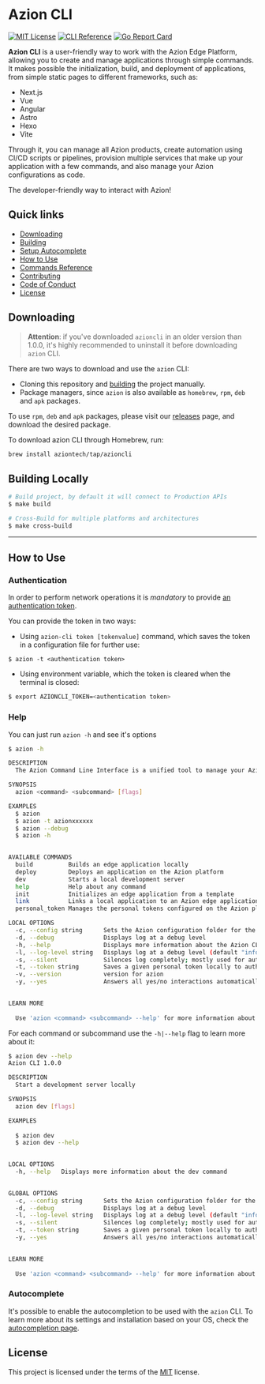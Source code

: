 # Azion CLI
[![MIT License](https://img.shields.io/badge/license-MIT-green.svg)](LICENSE)
[![CLI Reference](https://img.shields.io/badge/cli-reference-green.svg)](https://github.com/aziontech/azion-cli/wiki/azion)
[![Go Report Card](https://goreportcard.com/badge/github.com/aziontech/azion-cli)](https://goreportcard.com/report/github.com/aziontech/azion-cli)

**Azion CLI** is a user-friendly way to work with the Azion Edge Platform, allowing you to create and manage applications through simple commands. It makes possible the initialization, build, and deployment of applications, from simple static pages to different frameworks, such as:

- Next.js 
- Vue
- Angular
- Astro
- Hexo
- Vite

Through it, you can manage all Azion products, create automation using CI/CD scripts or pipelines, provision multiple services that make up your application with a few commands, and also manage your Azion configurations as code.

The developer-friendly way to interact with Azion!

## Quick links

- [Downloading](#downloading)
- [Building](#building)
- [Setup Autocomplete](https://github.com/aziontech/azion-cli/wiki/Azion-CLI-autocompletion)
- [How to Use](#How-to-Use)
- [Commands Reference](https://github.com/aziontech/azion-cli/wiki/azion)
- [Contributing](CONTRIBUTING.md)
- [Code of Conduct](CODE_OF_CONDUCT.md)
- [License](#License)


## Downloading

>**Attention**: if you've downloaded `azioncli` in an older version than 1.0.0, it's highly recommended to uninstall it before downloading `azion` CLI.

There are two ways to download and use the `azion` CLI:

- Cloning this repository and [building](#building) the project manually.
- Package managers, since `azion` is also available as `homebrew`, `rpm`, `deb` and `apk` packages.

To use `rpm`, `deb` and `apk` packages, please visit our [releases](https://github.com/aziontech/azion-cli/releases) page, and download the desired package.

To download azion CLI through Homebrew, run:

```sh
brew install aziontech/tap/azioncli
``````

## Building Locally

```sh
# Build project, by default it will connect to Production APIs
$ make build

# Cross-Build for multiple platforms and architectures
$ make cross-build
```

---


## How to Use

### Authentication

In order to perform network operations it is *mandatory* to provide [an authentication token](https://www.azion.com/en/documentation/products/accounts/personal-tokens/).

You can provide the token in two ways:

- Using `azion-cli token [tokenvalue]` command, which saves the token in a configuration file for further use:

```
$ azion -t <authentication token>
```

- Using environment variable, which the token is cleared when the terminal is closed:

```sh
$ export AZIONCLI_TOKEN=<authentication token>
```

### Help

You can just run `azion -h` and see it's options

```sh
$ azion -h

DESCRIPTION
  The Azion Command Line Interface is a unified tool to manage your Azion projects and resources

SYNOPSIS
  azion <command> <subcommand> [flags]

EXAMPLES
  $ azion
  $ azion -t azionxxxxxx
  $ azion --debug
  $ azion -h
  

AVAILABLE COMMANDS
  build          Builds an edge application locally
  deploy         Deploys an application on the Azion platform
  dev            Starts a local development server
  help           Help about any command
  init           Initializes an edge application from a template
  link           Links a local application to an Azion edge application
  personal_token Manages the personal tokens configured on the Azion platform

LOCAL OPTIONS
  -c, --config string      Sets the Azion configuration folder for the current command only, without changing persistent settings.
  -d, --debug              Displays log at a debug level
  -h, --help               Displays more information about the Azion CLI
  -l, --log-level string   Displays log at a debug level (default "info")
  -s, --silent             Silences log completely; mostly used for automation purposes
  -t, --token string       Saves a given personal token locally to authorize CLI commands
  -v, --version            version for azion
  -y, --yes                Answers all yes/no interactions automatically with yes
  

LEARN MORE
  
  Use 'azion <command> <subcommand> --help' for more information about a command
```

For each command or subcommand use the `-h|--help` flag to learn more about it:

```sh
$ azion dev --help
Azion CLI 1.0.0

DESCRIPTION
  Start a development server locally

SYNOPSIS
  azion dev [flags]

EXAMPLES
         
  $ azion dev
  $ azion dev --help
  

LOCAL OPTIONS
  -h, --help   Displays more information about the dev command
  

GLOBAL OPTIONS
  -c, --config string      Sets the Azion configuration folder for the current command only, without changing persistent settings.
  -d, --debug              Displays log at a debug level
  -l, --log-level string   Displays log at a debug level (default "info")
  -s, --silent             Silences log completely; mostly used for automation purposes
  -t, --token string       Saves a given personal token locally to authorize CLI commands
  -y, --yes                Answers all yes/no interactions automatically with yes
  

LEARN MORE
  
  Use 'azion <command> <subcommand> --help' for more information about a command
```

### Autocomplete

It's possible to enable the autocompletion to be used with the `azion` CLI. To learn more about its settings and installation based on your OS, check the [autocompletion page](https://github.com/aziontech/azion-cli/wiki/Azion-CLI-autocompletion).

## License

This project is licensed under the terms of the [MIT](LICENSE) license.
